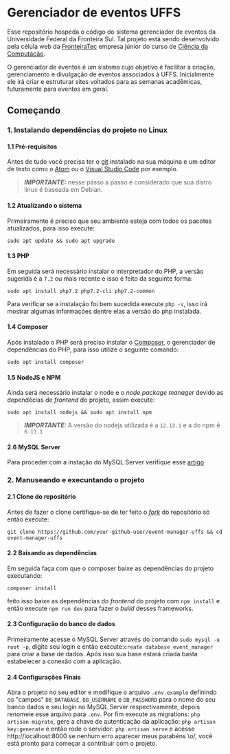 # Gerenciador de eventos UFFS 
Esse repositório hospeda o código do sistema gerenciador de eventos da Universidade Federal da Fronteira Sul. Tal projeto está sendo desenvolvido pela célula web da [FronteiraTec](http://fronteiratec.com/) empresa júnior do curso de [Ciência da Computação](https://cc.uffs.edu.br/).

O gerenciador de eventos é um sistema cujo objetivo é facilitar a criação, gerenciamento e divulgação de eventos associados à UFFS. Inicialmente ele irá criar e estruturar sites voltados para as semanas acadêmicas, futuramente para eventos em geral.

## Começando
### 1. Instalando dependências do projeto no Linux  

#### 1.1 Pré-requisitos
Antes de tudo você precisa ter o [git](https://git-scm.com/) instalado na sua máquina e um editor de texto como o [Atom](https://atom.io/) ou o [Visual Studio Code](https://code.visualstudio.com/) por exemplo.

>***IMPORTANTE:*** nesse passo a passo é considerado que sua distro linux é baseada em Debian.
#### 1.2 Atualizando o sistema
Primeiramente é preciso que seu ambiente esteja com todos os pacotes atualizados, para isso execute:

```
sudo apt update && sudo apt upgrade
``` 
    
#### 1.3 PHP
Em seguida será necessário instalar o interpretador do PHP, a versão sugerida é a `7.2` ou mais recente e isso é feito da seguinte forma:

`
sudo apt install php7.2 php7.2-cli php7.2-common
`

Para verificar se a instalação foi bem sucedida execute `php -v`, isso irá mostrar algumas informações dentre elas a versão do php instalada.

#### 1.4 Composer
Após instalado o PHP será preciso instalar o [Composer](https://getcomposer.org/), o gerenciador de dependências do PHP, para isso utilize o seguinte comando:

`
sudo apt install composer
`
#### 1.5 NodeJS e NPM
Ainda será necessário instalar o node e o _node package manager_ devido as dependêcias de _frontend_ do projeto, assim execute:

`
sudo apt install nodejs && sudo apt install npm
`

>***IMPORTANTE:*** A versão do nodejs utilizada é a `12.13.1` e a do npm é `6.13.1`
#### 2.6 MySQL Server
Para proceder com a instação do MySQL Server verifique esse [artigo](https://support.rackspace.com/how-to/install-mysql-server-on-the-ubuntu-operating-system/)

### 2. Manuseando e execuntando o projeto
#### 2.1 Clone do repositório
Antes de fazer o clone certifique-se de ter feito o [_fork_](https://help.github.com/pt/github/getting-started-with-github/fork-a-repo) do repositório só então execute:

`git clone https://github.com/your-github-user/event-manager-uffs && cd event-manager-uffs`

#### 2.2 Baixando as dependências
Em seguida faça com que o composer baixe as dependências do projeto executando:

`
composer install
`

feito isso baixe as dependências do _frontend_ do projeto com `npm install` e então execute `npm run dev` para fazer o _build_ desses frameworks.

#### 2.3 Configuração do banco de dados
Primeiramente acesse o MySQL Server através do comando `sudo mysql -u root -p`, digite seu login e então execute:`create database event_manager` para criar a base de dados. Após isso sua base estará criada basta estabelecer a conexão com a aplicação.

#### 2.4 Configurações Finais
Abra o projeto no seu editor e modifique o arquivo `.env.example` definindo os "campos" `DB_DATABASE`, `DB_USERNAME` e `DB_PASSWORD` para o nome do seu banco dados e seu login no MySQL Server respectivamente, depois renomeie esse arquivo para `.env`. Por fim execute as migrations: `php artisan migrate`, gere a chave de autenticação da aplicação: `php artisan key:generate` e então rode o servidor: `php artisan serve` e acesse http://localhost:8000 se nenhum erro aparecer meus parabéns \o/, você está pronto para começar a contribuir com o projeto.

